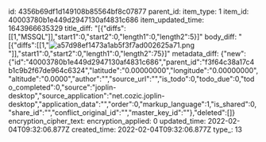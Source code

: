 id: 4356b69df1d149108b85564bf8c07877
parent_id: 
item_type: 1
item_id: 40003780b1e449d2947130af4831c686
item_updated_time: 1643966635329
title_diff: "[{\"diffs\":[[1,\"MSSQL\"]],\"start1\":0,\"start2\":0,\"length1\":0,\"length2\":5}]"
body_diff: "[{\"diffs\":[[1,\"![a57d98ef1473a1ab5f3f7ad002625a71.png](:/e8c03903c1b84906ae50a29d328429e0)\"]],\"start1\":0,\"start2\":0,\"length1\":0,\"length2\":75}]"
metadata_diff: {"new":{"id":"40003780b1e449d2947130af4831c686","parent_id":"f3f64c38a17c4b1c9b2f67de964c6324","latitude":"0.00000000","longitude":"0.00000000","altitude":"0.0000","author":"","source_url":"","is_todo":0,"todo_due":0,"todo_completed":0,"source":"joplin-desktop","source_application":"net.cozic.joplin-desktop","application_data":"","order":0,"markup_language":1,"is_shared":0,"share_id":"","conflict_original_id":"","master_key_id":""},"deleted":[]}
encryption_cipher_text: 
encryption_applied: 0
updated_time: 2022-02-04T09:32:06.877Z
created_time: 2022-02-04T09:32:06.877Z
type_: 13